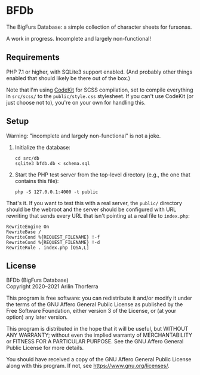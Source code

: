 # BFDb

The BigFurs Database: a simple collection of character sheets for fursonas.

A work in progress. Incomplete and largely non-functional!

## Requirements

PHP 7.1 or higher, with SQLite3 support enabled. (And probably other things enabled that should likely be there out of the box.)

Note that I'm using [CodeKit](https://codekitapp.com) for SCSS compilation, set to compile everything in `src/scss/` to the `public/style.css` stylesheet. If you can't use CodeKit (or just choose not to), you're on your own for handling this.

## Setup

Warning: "incomplete and largely non-functional" is not a joke.

1.  Initialize the database:

        cd src/db
        sqlite3 bfdb.db < schema.sql

2.  Start the PHP test server from the top-level directory (e.g., the one that contains this file):

        php -S 127.0.0.1:4000 -t public

That's it. If you want to test this with a real server, the `public/` directory should be the webroot and the server should be configured with URL rewriting that sends every URL that isn't pointing at a real file to `index.php`:

```
RewriteEngine On
RewriteBase /
RewriteCond %{REQUEST_FILENAME} !-f
RewriteCond %{REQUEST_FILENAME} !-d
RewriteRule . index.php [QSA,L]
```

## License

BFDb (BigFurs Database)  
Copyright 2020–2021 Arilin Thorferra

This program is free software: you can redistribute it and/or modify it under the terms of the GNU Affero General Public License as published by the Free Software Foundation, either version 3 of the License, or (at your option) any later version.

This program is distributed in the hope that it will be useful, but WITHOUT ANY WARRANTY; without even the implied warranty of MERCHANTABILITY or FITNESS FOR A PARTICULAR PURPOSE. See the GNU Affero General Public License for more details.

You should have received a copy of the GNU Affero General Public License along with this program. If not, see <https://www.gnu.org/licenses/>.
